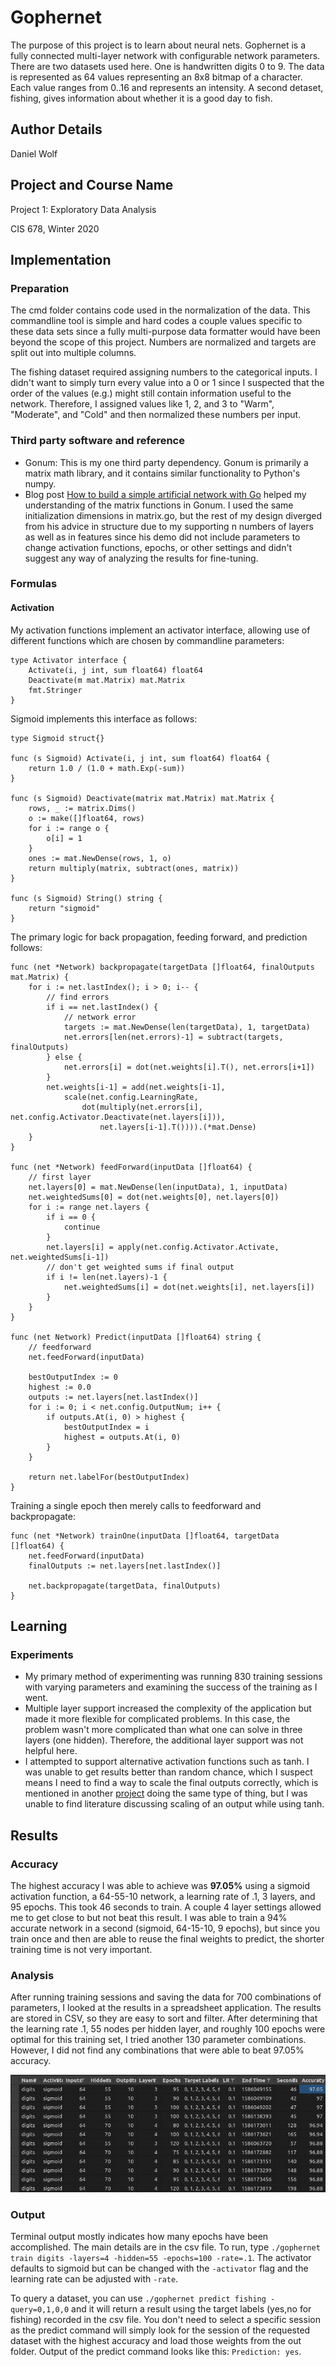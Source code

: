 # Gophernet

The purpose of this project is to learn about neural nets. Gophernet is a fully connected multi-layer network with 
configurable network parameters. There are two datasets used here. One is handwritten digits 0 to 9. The data is 
represented as 64 values representing an 8x8 bitmap of a character. Each value ranges from 0..16 and represents an 
intensity. A second detaset, fishing, gives information about whether it is a good day to fish.

## Author Details

Daniel Wolf

## Project and Course Name

Project 1: Exploratory Data Analysis

CIS 678, Winter 2020

## Implementation

### Preparation

The cmd folder contains code used in the normalization of the data. This commandline tool is simple 
and hard codes a couple values specific to these data sets since a fully multi-purpose data formatter 
would have been beyond the scope of this project. Numbers are normalized and targets are split out into 
multiple columns.

The fishing dataset required assigning numbers to the categorical inputs. I didn't want to simply turn every 
value into a 0 or 1 since I suspected that the order of the values (e.g.) might still contain information 
useful to the network. Therefore, I assigned values like 1, 2, and 3 to "Warm", "Moderate", and "Cold" and then
normalized these numbers per input.

### Third party software and reference

- Gonum: This is my one third party dependency. Gonum is primarily a matrix math library, and it contains similar 
  functionality to Python's numpy. 
- Blog post [How to build a simple artificial network with Go](https://sausheong.github.io/posts/how-to-build-a-simple-artificial-neural-network-with-go/)
  helped my understanding of the matrix functions in Gonum. I used the same initialization dimensions in matrix.go, but 
  the rest of my design diverged from his advice in structure due to my supporting n numbers of layers as well as in features 
  since his demo did not include parameters to change activation functions, epochs, or other settings and didn't suggest any 
  way of analyzing the results for fine-tuning.
  
### Formulas

#### Activation

My activation functions implement an activator interface, allowing use of different functions which are chosen by commandline 
parameters:

```
type Activator interface {
	Activate(i, j int, sum float64) float64
	Deactivate(m mat.Matrix) mat.Matrix
	fmt.Stringer
}
```

Sigmoid implements this interface as follows:
```
type Sigmoid struct{}

func (s Sigmoid) Activate(i, j int, sum float64) float64 {
	return 1.0 / (1.0 + math.Exp(-sum))
}

func (s Sigmoid) Deactivate(matrix mat.Matrix) mat.Matrix {
	rows, _ := matrix.Dims()
	o := make([]float64, rows)
	for i := range o {
		o[i] = 1
	}
	ones := mat.NewDense(rows, 1, o)
	return multiply(matrix, subtract(ones, matrix))
}

func (s Sigmoid) String() string {
	return "sigmoid"
}
```

The primary logic for back propagation, feeding forward, and prediction follows:

```
func (net *Network) backpropagate(targetData []float64, finalOutputs mat.Matrix) {
	for i := net.lastIndex(); i > 0; i-- {
		// find errors
		if i == net.lastIndex() {
			// network error
			targets := mat.NewDense(len(targetData), 1, targetData)
			net.errors[len(net.errors)-1] = subtract(targets, finalOutputs)
		} else {
			net.errors[i] = dot(net.weights[i].T(), net.errors[i+1])
		}
		net.weights[i-1] = add(net.weights[i-1],
			scale(net.config.LearningRate,
				dot(multiply(net.errors[i], net.config.Activator.Deactivate(net.layers[i])),
					net.layers[i-1].T()))).(*mat.Dense)
	}
}

func (net *Network) feedForward(inputData []float64) {
	// first layer
	net.layers[0] = mat.NewDense(len(inputData), 1, inputData)
	net.weightedSums[0] = dot(net.weights[0], net.layers[0])
	for i := range net.layers {
		if i == 0 {
			continue
		}
		net.layers[i] = apply(net.config.Activator.Activate, net.weightedSums[i-1])
		// don't get weighted sums if final output
		if i != len(net.layers)-1 {
			net.weightedSums[i] = dot(net.weights[i], net.layers[i])
		}
	}
}

func (net Network) Predict(inputData []float64) string {
	// feedforward
	net.feedForward(inputData)

	bestOutputIndex := 0
	highest := 0.0
	outputs := net.layers[net.lastIndex()]
	for i := 0; i < net.config.OutputNum; i++ {
		if outputs.At(i, 0) > highest {
			bestOutputIndex = i
			highest = outputs.At(i, 0)
		}
	}

	return net.labelFor(bestOutputIndex)
}
```

Training a single epoch then merely calls to feedforward and backpropagate:

```
func (net *Network) trainOne(inputData []float64, targetData []float64) {
	net.feedForward(inputData)
	finalOutputs := net.layers[net.lastIndex()]

	net.backpropagate(targetData, finalOutputs)
}
```

## Learning

### Experiments

- My primary method of experimenting was running 830 training sessions with varying parameters and examining the 
  success of the training as I went.
- Multiple layer support increased the complexity of the application but made it more flexible for complicated problems.
  In this case, the problem wasn't more complicated than what one can solve in three layers (one hidden). Therefore, the 
  additional layer support was not helpful here.
- I attempted to support alternative activation functions such as tanh. I was unable to get results better than random 
  chance, which I suspect means I need to find a way to scale the final outputs correctly, which is mentioned in another 
  [project](https://github.com/vstoianovici/NNgoClassify) doing the same type of thing, but I was unable to find literature 
  discussing scaling of an output while using tanh.

## Results

### Accuracy

The highest accuracy I was able to achieve was **97.05%** using a sigmoid activation function, a 64-55-10 network, a 
learning rate of .1, 3 layers, and 95 epochs. This took 46 seconds to train. A couple 4 layer settings allowed me to get 
close to but not beat this result. I was able to train a 94% accurate network in a second (sigmoid, 64-15-10, 9 epochs), 
but since you train once and then are able to reuse the final weights to predict, the shorter training time is not very 
important.  

### Analysis

After running training sessions and saving the data for 700 combinations of parameters, I looked at the results in a 
spreadsheet application. The results are stored in CSV, so they are easy to sort and filter. After determining that the 
learning rate .1, 55 nodes per hidden layer, and roughly 100 epochs were optimal for this training set, I tried another 
130 parameter combinations. However, I did not find any combinations that were able to beat 97.05% accuracy.

![csv](./data/csv-results.png)

### Output

Terminal output mostly indicates how many epochs have been accomplished. The main details are in the csv file. To run, 
type `./gophernet train digits -layers=4 -hidden=55 -epochs=100 -rate=.1`. The activator defaults to sigmoid but can be 
changed with the `-activator` flag and the learning rate can be adjusted with `-rate`.

To query a dataset, you can use `./gophernet predict fishing -query=0,1,0,0` and it will return a result using the 
target labels (yes,no for fishing) recorded in the csv file. You don't need to select a specific session as the predict 
command will simply look for the session of the requested dataset with the highest accuracy and load those weights from 
the out folder. Output of the predict command looks like this: `Prediction: yes`.